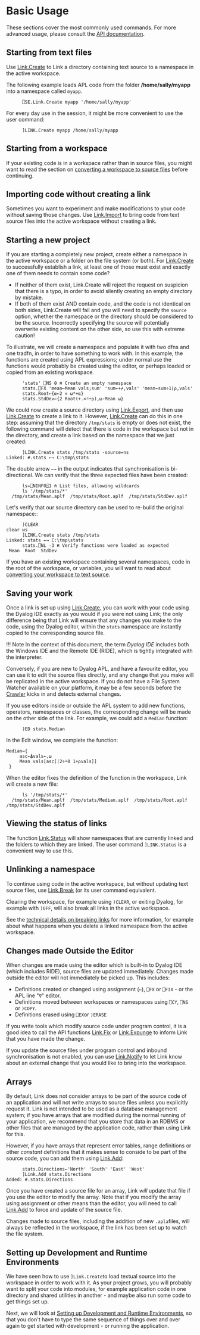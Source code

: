 # Basic Usage
These sections cover the most commonly used commands. For more advanced usage, please consult the [API documentation](/API).

## Starting from text files
Use [Link.Create](/API/Link.Create) to Link a directory containing text source to a namespace in the active workspace.

The following example loads APL code from the folder **/home/sally/myapp** into a namespace called `myapp`.

```APL
      ⎕SE.Link.Create myapp '/home/sally/myapp'
```

For every day use in the session, it might be more convenient to use the user command:
```APL
      ]LINK.Create myapp /home/sally/myapp
```

## Starting from a workspace
If your existing code is in a workspace rather than in source files, you might want to read the section on [converting a workspace to source files](WStoLink.md) before continuing.

## Importing code without creating a link
Sometimes you want to experiment and make modifications to your code without saving those changes. Use [Link.Import](/API/Link.Import) to bring code from text source files into the active workspace without creating a link.

## Starting a new project
If you are starting a completely new project, create either a namespace in the active workspace or a folder on the file system (or both). For [Link.Create](/API/Link.Create) to successfully establish a link, at least one of those must exist and exactly one of them needs to contain some code?

- If neither of them exist, Link.Create will reject the request on suspicion that there is a typo, in order to avoid silently creating an empty directory by mistake.
- If both of them exist AND contain code, and the code is not identical on both sides, Link.Create will fail and you will need to specify the  `source` option, whether the namespace or the directory should be considered to be the source. Incorrectly specifying the source will potentially overwrite existing content on the other side, so use this with extreme caution!

To illustrate, we will create a namespace and populate it with two dfns and one tradfn, in order to have something to work with. In this example, the functions are created using APL expressions; under normal use the functions would probably be created using the editor, or perhaps loaded or copied from an existing workspace.

```apl
      'stats' ⎕NS ⍬ ⍝ Create an empty namespace
      stats.⎕FX 'mean←Mean vals;sum' 'sum←+⌿,vals' 'mean←sum÷1⌈⍴,vals'
      stats.Root←{⍺←2 ⋄ ⍵*÷⍺}
      stats.StdDev←{2 Root(+.×⍨÷⍴),⍵-Mean ⍵}
```
We could now create a source directory using [Link.Export](/API/Link.Export.md), and then use [Link.Create](/API/Link.Create.md) to create a link to it. However, [Link.Create](/API/Link.Create.md) can do this in one step: assuming that the directory `/tmp/stats` is empty or does not exist, the following command will detect that there is code in the workspace but not in the directory, and create a link based on the namespace that we just created:

```apl
      ]LINK.Create stats /tmp/stats -source=ns
Linked: #.stats ←→ C:\tmp\stats
```
The double arrow `←→` in the output indicates that synchronisation is bi-directional. We can verify that the three expected files have been created:

```apl
      ls←⎕NINFO⍠1 ⍝ List files, allowing wildcards
      ls '/tmp/stats/*'
  /tmp/stats/Mean.aplf  /tmp/stats/Root.aplf  /tmp/stats/StdDev.aplf  
```
Let's verify that our source directory can be used to re-build the original namespace::

```apl
      )CLEAR
clear ws
      ]LINK.Create stats /tmp/stats
Linked: stats ←→ C:\tmp\stats
      stats.⎕NL -3 ⍝ Verify functions were loaded as expected
 Mean  Root  StdDev
```

If you have an existing workspace containing several namespaces, code in the root of the workspace, or variables, you will want to read about [converting your workspace to text source](WStoLink.md).

## Saving your work
Once a link is set up using [Link.Create](/API/Link.Create), you can work with your code using the Dyalog IDE exactly as you would if you were not using Link; the only difference being that Link will ensure that any changes you make to the code, using the Dyalog editor, within the `stats` namespace are instantly copied to the corresponding source file. 

!!! Note
	In the context of this document, the term *Dyalog IDE* includes both the Windows IDE and the Remote IDE (RIDE), which is tightly integrated with the interpreter.

Conversely, if you are new to Dyalog APL, and have a favourite editor, you can use it to edit the source files directly, and any change that you make will be replicated in the active workspace. If you do not have a File System Watcher available on your platform, it may be a few seconds before the [Crawler](/Crawler.md) kicks in and detects external changes.

If you use editors inside or outside the APL system to add new functions, operators, namespaces or classes,  the corresponding change will be made on the other side of the link. For example, we could add a `Median` function:

```apl
      )ED stats.Median
```

In the Edit window, we complete the function:

```apl
Median←{
     asc←⍋vals←,⍵
     Mean vals[asc[⌈2÷⍨0 1+⍴vals]]
 }
```

When the editor fixes the definition of the function in the workspace, Link will create a new file:


```apl
      ls '/tmp/stats/*'
  /tmp/stats/Mean.aplf  /tmp/stats/Median.aplf  /tmp/stats/Root.aplf  /tmp/stats/StdDev.aplf  
```

## Viewing the status of links
The function [Link.Status](../API/Link.Status.md) will show namespaces that are currently linked and the folders to which they are linked. The user command `]LINK.Status` is a convenient way to use this.

## Unlinking a namespace
To continue using code in the active workspace, but without updating text source files, use [Link.Break](../API/Link.Break.md) (or its user command equivalent.

Clearing the workspace, for example using `)CLEAR`, or exiting Dyalog, for example with `)OFF`, will also break all links in the active workspace.

See the [technical details on breaking links](/Discussion/TechDetails/#breaking-links) for more information, for example about what happens when you delete a linked namespace from the active workspace.

## Changes made Outside the Editor

When changes are made using the editor which is built-in to Dyalog IDE (which includes RIDE), source files are updated immediately. Changes made outside the editor will not immediately be picked up. This includes:

* Definitions created or changed using assignment (`←`), `⎕FX`  or `⎕FIX` - or the APL line "`∇`" editor.
* Definitions moved between workspaces or namespaces using `⎕CY`, `⎕NS` or `)COPY`.
* Definitions erased using `⎕EX`or `)ERASE`

If you write tools which modify source code under program control, it is a good idea to call the API functions [Link.Fix](/API/Link.Fix.md) or [Link.Expunge](/API/Link.Expunge.md) to inform Link that you have made the change.

If you update the source files under program control and inbound synchronisation is not enabled, you can use [Link.Notify](/API/Link.Notify.md) to let Link know about an external change that you would like to bring into the workspace.

## Arrays

By default, Link does not consider arrays to be part of the source code of an application and will not write arrays to source files unless you explicitly request it. Link is not intended to be used as a database management system; if you have arrays that are modified during the normal running of your application, we recommend that you store that data in an RDBMS or other files that are managed by the application code, rather than using Link for this.

However, if you have arrays that represent error tables, range definitions or other *constant* definitions that it makes sense to conside to be part of the source code, you can add them using [Link.Add](/API/Link.Add.md):

```apl
      stats.Directions←'North' 'South' 'East' 'West'
      ]Link.Add stats.Directions
Added: #.stats.Directions
```

Once you have created a source file for an array, Link *will* update that file if you use the editor to modify the array. Note that if you modify the array using assignment or other means than the editor, you will need to call [Link.Add](/API/Link.Add.md) to force and update of the source file.

Changes made to source files, including the addition of new `.apla`files, will always be reflected in the workspace, if the link has been set up to watch the file system.

## Setting up Development and Runtime Environments

We have seen how to use `]Link.Create`to load textual source into the workspace in order to work with it. As your project grows, you will probably want to split your code into modules, for example application code in one directory and shared utilities in another - and maybe also run some code to get things set up.

Next, we will look at [Setting up Development and Runtime Environments](Setup.md), so that you don't have to type the same sequence of things over and over again to get started with development - or running the application.
